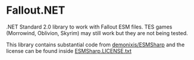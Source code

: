 # Fallout.NET
.NET Standard 2.0 library to work with Fallout ESM files. TES games (Morrowind, Oblivion, Skyrim) may still work but they are not being tested.

This library contains substantial code from [demonixis/ESMSharp](https://github.com/demonixis/ESMSharp) and the license can be found inside [ESMSharp.LICENSE.txt](ESMSharp.LICENSE.txt)
